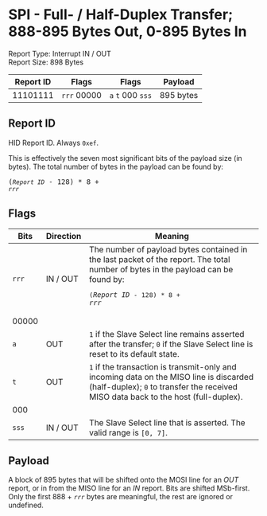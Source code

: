 
# SPI - Full- / Half-Duplex Transfer; 888-895 Bytes Out, 0-895 Bytes In
Report Type: Interrupt IN / OUT<br />
Report Size: 898 Bytes

| Report ID | Flags | Flags | Payload |
|-----------|-------|-------|---------|
| 11101111 | `rrr`&nbsp;00000 | `a`&nbsp;`t`&nbsp;000&nbsp;`sss` | 895 bytes |

## Report ID
HID Report ID.  Always `0xef`.

This is effectively the seven most significant bits of the payload size (in bytes).  The total number of bytes in the payload can be found by: <pre>(*`Report ID`* - 128) * 8 + *`rrr`*</pre>

## Flags

| Bits  | Direction | Meaning |
|-------|-----------|---------|
| `rrr` | IN / OUT  | The number of payload bytes contained in the last packet of the report.  The total number of bytes in the payload can be found by: <pre>(*`Report ID`* - 128) * 8 + *`rrr`*</pre> |
| 00000 |          |                                                                       |
| `a`   | OUT      | `1` if the Slave Select line remains asserted after the transfer; `0` if the Slave Select line is reset to its default state. |
| `t`   | OUT      | `1` if the transaction is transmit-only and incoming data on the MISO line is discarded (half-duplex); `0` to transfer the received MISO data back to the host (full-duplex). |
| 000   |          |                                                                       |
| `sss` | IN / OUT | The Slave Select line that is asserted.  The valid range is `[0, 7]`. |

## Payload
A block of 895 bytes that will be shifted onto the MOSI line for an *OUT* report, or in from the MISO line for an *IN* report.  Bits are shifted MSb-first.  Only the first 888 + *`rrr`* bytes are meaningful, the rest are ignored or undefined.
